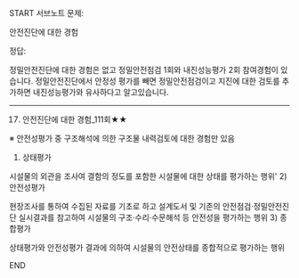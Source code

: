 START
서브노트
문제:

안전진단에 대한 경험 

정답:

정밀안전진단에 대한 경험은 없고 정밀안전점검 1회와
내진성능평가 2회 참여경험이 있습니다.
정밀안전진단에서 안정성 평가를 빼면 정밀안전점검이고 지진에 대한 검토를 추가하면 내진성능평가와 유사하다고 알고있습니다.


***
017. 안전진단에 대한 경험_111회★★

※ 안전성평가 중 구조해석에 의한 구조물 내력검토에 대한 경험만 있음
1) 상태평가

시설물의 외관을 조사여 결함의 정도를 포함한 시설물에 대한 상태를 평가하는 행위'
2) 안전성평가

현장조사를 통하여 수집된 자료를 기초로 하고 설계도서 및 기존의 안전점검·정밀안전진단 실시결과를 참고하여 시설물의 구조·수리·수문해석 등 안전성을 평가하는 행위
3) 종합평가

상태평가와 안전성평가 결과에 의하여 시설물의 안전상태를 종합적으로 평가하는 행위
<!--ID: 1727688301305-->
END